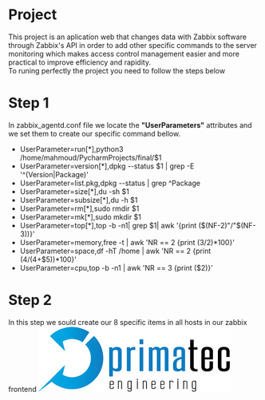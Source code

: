 # Project
This project is an aplication web that changes data with Zabbix software through Zabbix's API in order to add other specific commands to the server monitoring which makes access control management easier and more practical to improve efficiency and rapidity.<br/>
To runing perfectly the project you need to follow the steps below
# Step 1
In zabbix_agentd.conf file we locate the **"UserParameters"** attributes and we set them to create our specific command bellow. <br/>
+ UserParameter=run[*],python3 /home/mahmoud/PycharmProjects/final/$1  <br/>
+ UserParameter=version[*],dpkg --status $1 | grep -E '^(Version|Package)'
+ UserParameter=list.pkg,dpkg --status  | grep ^Package
+ UserParameter=size[*],du -sh $1
+ UserParameter=subsize[*],du -h $1
+ UserParameter=rm[*],sudo rmdir  $1
+ UserParameter=mk[*],sudo mkdir  $1
+ UserParameter=top[*],top -b -n1| grep $1| awk '{print ($(NF-2)"/"$(NF-3))}'
+ UserParameter=memory,free -t | awk 'NR == 2 {print ($3/$2)*100}'
+ UserParameter=space,df -hT /home | awk 'NR == 2 {print ($4/($4+$5))*100}'
+ UserParameter=cpu,top -b -n1 | awk 'NR == 3 {print ($2)}'
# Step 2
In this step we sould create our 8 specific items in all hosts in our zabbix frontend 
![Ltee](/prima.png)
